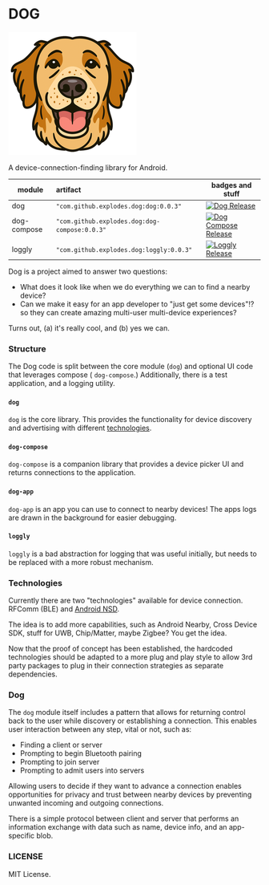 # DOG

![Dog Logo](https://github.com/explodes/dog/blob/main/assets/dog_small.png?raw=true)

A device-connection-finding library for Android.

| module      | artifact                                      | badges and stuff                                                                                                                                                  |  
|-------------|:----------------------------------------------|-------------------------------------------------------------------------------------------------------------------------------------------------------------------|  
| dog         | `"com.github.explodes.dog:dog:0.0.3"`         | [![Dog Release](https://jitpack.io/v/com.github.explodes.dog/dog.svg?style=flat-square)](https://jitpack.io/#com.github.explodes.dog/dog)                         |  
| dog-compose | `"com.github.explodes.dog:dog-compose:0.0.3"` | [![Dog Compose Release](https://jitpack.io/v/com.github.explodes.dog/dog-compose.svg?style=flat-square)](https://jitpack.io/#com.github.explodes.dog/dog-compose) |  
| loggly      | `"com.github.explodes.dog:loggly:0.0.3"`      | [![Loggly Release](https://jitpack.io/v/com.github.explodes.dog/loggly.svg?style=flat-square)](https://jitpack.io/#com.github.explodes.dog/loggly)                |  

Dog is a project aimed to answer two questions:

- What does it look like when we do everything we can to find a nearby device?
- Can we make it easy for an app developer to "just get some devices"!? so they can create amazing
  multi-user multi-device experiences?

Turns out, (a) it's really cool, and (b) yes we can.

### Structure

The Dog code is split between the core module (`dog`) and optional UI code that leverages compose (
`dog-compose`.) Additionally, there is a test application, and a logging utility.

#### `dog`

`dog` is the core library. This provides the functionality for device discovery and advertising with
different [technologies](#technologies).

#### `dog-compose`

`dog-compose` is a companion library that provides a device picker UI and returns connections to the
application.

#### `dog-app`

`dog-app` is an app you can use to connect to nearby devices! The apps logs are drawn in the
background for easier debugging.

#### `loggly`

`loggly` is a bad abstraction for logging that was useful initially, but needs to be replaced with a
more robust mechanism.

### Technologies

Currently there are two "technologies" available for device connection. RFComm (BLE)
and [Android NSD](https://developer.android.com/develop/connectivity/wifi/use-nsd).

The idea is to add more capabilities, such as Android Nearby, Cross Device SDK, stuff for UWB,
Chip/Matter, maybe Zigbee? You get the idea.

Now that the proof of concept has been established, the hardcoded technologies should be adapted to
a more plug and play style to allow 3rd party packages to plug in their connection strategies as
separate dependencies.

### Dog

The `dog` module itself includes a pattern that allows for returning control back to the user while
discovery or establishing a connection. This enables user interaction between any step, vital or
not, such as:

- Finding a client or server
- Prompting to begin Bluetooth pairing
- Prompting to join server
- Prompting to admit users into servers

Allowing users to decide if they want to advance a connection enables opportunities for privacy and
trust between nearby devices by preventing unwanted incoming and outgoing connections.

There is a simple protocol between client and server that performs an information exchange with data
such as name, device info, and an app-specific blob.

### LICENSE

MIT License.
